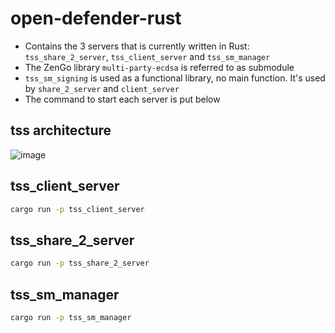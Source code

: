 # open-defender-rust

* Contains the 3 servers that is currently written in Rust: `tss_share_2_server`, `tss_client_server` and `tss_sm_manager`
* The ZenGo library `multi-party-ecdsa` is referred to as submodule
* `tss_sm_signing` is used as a functional library, no main function. It's used by `share_2_server` and `client_server`
* The command to start each server is put below

## tss architecture
![image](https://user-images.githubusercontent.com/23033847/210502433-785f4faf-8e85-4403-9163-507c17137ee1.png)

## tss_client_server

```bash
cargo run -p tss_client_server
```

## tss_share_2_server

```bash
cargo run -p tss_share_2_server
```

## tss_sm_manager

```bash
cargo run -p tss_sm_manager
```
